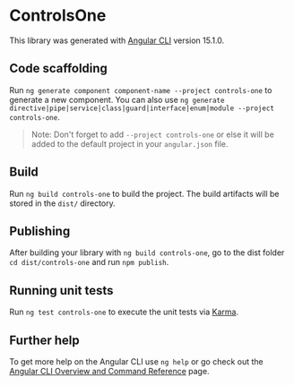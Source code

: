 # ControlsOne

This library was generated with [Angular CLI](https://github.com/angular/angular-cli) version 15.1.0.

## Code scaffolding

Run `ng generate component component-name --project controls-one` to generate a new component. You can also use `ng generate directive|pipe|service|class|guard|interface|enum|module --project controls-one`.
> Note: Don't forget to add `--project controls-one` or else it will be added to the default project in your `angular.json` file. 

## Build

Run `ng build controls-one` to build the project. The build artifacts will be stored in the `dist/` directory.

## Publishing

After building your library with `ng build controls-one`, go to the dist folder `cd dist/controls-one` and run `npm publish`.

## Running unit tests

Run `ng test controls-one` to execute the unit tests via [Karma](https://karma-runner.github.io).

## Further help

To get more help on the Angular CLI use `ng help` or go check out the [Angular CLI Overview and Command Reference](https://angular.io/cli) page.
